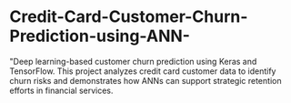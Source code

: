 # Credit-Card-Customer-Churn-Prediction-using-ANN-
"Deep learning-based customer churn prediction using Keras and TensorFlow. This project analyzes credit card customer data to identify churn risks and demonstrates how ANNs can support strategic retention efforts in financial services.
